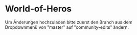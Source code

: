 # World-of-Heros

Um Änderungen hochzuladen bitte zuerst den Branch aus dem Dropdownmenü von "master" auf "community-edits" ändern.
